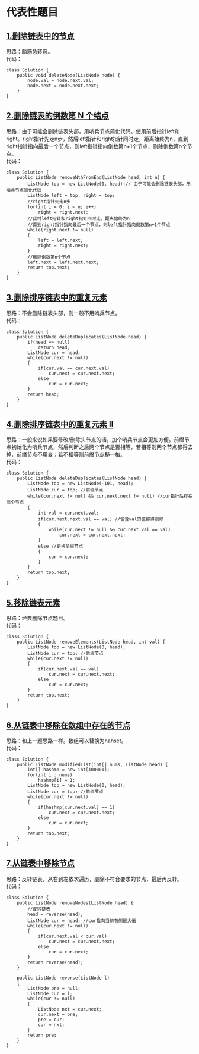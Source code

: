 # 代表性题目

## [1.删除链表中的节点](https://leetcode.cn/problems/delete-node-in-a-linked-list/description/)
思路：脑筋急转弯。    
代码：
```
class Solution {
    public void deleteNode(ListNode node) {
        node.val = node.next.val;
        node.next = node.next.next;
    }
}
```

## [2.删除链表的倒数第 N 个结点](https://leetcode.cn/problems/remove-nth-node-from-end-of-list/description/)
思路：由于可能会删除链表头部，用哨兵节点简化代码。使用前后指针left和right。right指针先走n步，然后left指针和right指针同时走，距离始终为n，直到right指针指向最后一个节点，则left指针指向倒数第n+1个节点，删除倒数第n个节点。      
代码：
```
class Solution {
    public ListNode removeNthFromEnd(ListNode head, int n) {
        ListNode top = new ListNode(0, head);// 由于可能会删除链表头部，用哨兵节点简化代码
        ListNode left = top, right = top;
        //right指针先走n步
        for(int i = 0; i < n; i++)
            right = right.next;
        //此时left指针和right指针同时走，距离始终为n
        //直到right指针指向最后一个节点，则left指针指向倒数第n+1个节点
        while(right.next != null)
        {
            left = left.next;
            right = right.next;
        }
        //删除倒数第n个节点
        left.next = left.next.next;
        return top.next;
    }
}
```

## [3.删除排序链表中的重复元素](https://leetcode.cn/problems/remove-duplicates-from-sorted-list/description/)
思路：不会删除链表头部，则一般不用哨兵节点。    
代码：
```
class Solution {
    public ListNode deleteDuplicates(ListNode head) {
        if(head == null)
            return head;
        ListNode cur = head;
        while(cur.next != null)
        {
            if(cur.val == cur.next.val)
                cur.next = cur.next.next;
            else
                cur = cur.next;
        }
        return head;
    }
}
```

## [4.删除排序链表中的重复元素 II](https://leetcode.cn/problems/remove-duplicates-from-sorted-list-ii/description/)
思路：一般来说如果要修改/删除头节点的话，加个哨兵节点会更加方便。前缀节点初始化为哨兵节点，然后判断之后两个节点是否相等，若相等则两个节点都得去掉，前缀节点不用变；若不相等则前缀节点移一格。    
代码：
```
class Solution {
    public ListNode deleteDuplicates(ListNode head) {
        ListNode top = new ListNode(-101, head);
        ListNode cur = top; //前缀节点
        while(cur.next != null && cur.next.next != null) //cur指针后存在两个节点
        {
            int val = cur.next.val;
            if(cur.next.next.val == val) //包含val的值都得删除
            {
                while(cur.next != null && cur.next.val == val)
                    cur.next = cur.next.next;
            }
            else //更换前缀节点
            {
                cur = cur.next;
            }
        }
        return top.next;
    }
}
```

## [5.移除链表元素](https://leetcode.cn/problems/remove-linked-list-elements/)
思路：经典删除节点题目。     
代码：
```
class Solution {
    public ListNode removeElements(ListNode head, int val) {
        ListNode top = new ListNode(0, head);
        ListNode cur = top; //前缀节点
        while(cur.next != null)
        {
            if(cur.next.val == val)
                cur.next = cur.next.next;
            else
                cur = cur.next;
        }
        return top.next;
    }
}
```

## [6.从链表中移除在数组中存在的节点](https://leetcode.cn/problems/delete-nodes-from-linked-list-present-in-array/)
思路：和上一题思路一样。数组可以替换为hahset。       
代码：
```
class Solution {
    public ListNode modifiedList(int[] nums, ListNode head) {
        int[] hashmp = new int[100001];
        for(int i : nums)
            hashmp[i] = 1;
        ListNode top = new ListNode(0, head);
        ListNode cur = top; //前缀节点
        while(cur.next != null)
        {
            if(hashmp[cur.next.val] == 1)
                cur.next = cur.next.next;
            else
                cur = cur.next;
        }
        return top.next;
    }
}
```

## [7.从链表中移除节点](https://leetcode.cn/problems/remove-nodes-from-linked-list/description/)
思路：反转链表，从右到左依次遍历，删除不符合要求的节点，最后再反转。       
代码：
```
class Solution {
    public ListNode removeNodes(ListNode head) {
        //反转链表
        head = reverse(head);
        ListNode cur = head; //cur指向当前右侧最大值
        while(cur.next != null)
        {
            if(cur.next.val < cur.val)
                cur.next = cur.next.next;
            else
                cur = cur.next;
        }
        return reverse(head);
    }

    public ListNode reverse(ListNode l)
    {
        ListNode pre = null;
        ListNode cur = l;
        while(cur != null)
        {
            ListNode nxt = cur.next;
            cur.next = pre;
            pre = cur;
            cur = nxt;
        }
        return pre;
    }
}
```
